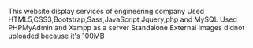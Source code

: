 This website display services of engineering company
Used HTML5,CSS3,Bootstrap,Sass,JavaScript,Jquery,php and
MySQL
Used PHPMyAdmin and Xampp as a server Standalone External 
Images didnot uploaded because it's 100MB

